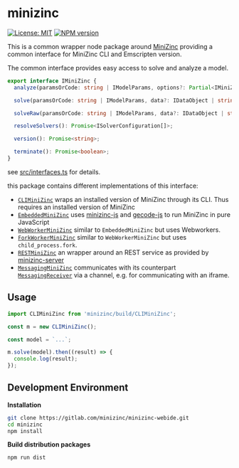 minizinc
============
[![License: MIT][mit-image]][mit-url] [![NPM version][npm-image]][npm-url]

This is a common wrapper node package around [MiniZinc](https://www.minizinc.org) providing a common interface for MiniZinc CLI and Emscripten version. 

The common interface provides easy access to solve and analyze a model. 

```ts
export interface IMiniZinc {
  analyze(paramsOrCode: string | IModelParams, options?: Partial<IMiniZincOptions>): Promise<IModelMetaData>;

  solve(paramsOrCode: string | IModelParams, data?: IDataObject | string, options?: Partial<IMiniZincSolveOptions>): Promise<IResult>;

  solveRaw(paramsOrCode: string | IModelParams, data?: IDataObject | string, options?: Partial<IMiniZincSolveRawOptions>): Promise<string>;

  resolveSolvers(): Promise<ISolverConfiguration[]>;

  version(): Promise<string>;

  terminate(): Promise<boolean>;
}
```

see [src/interfaces.ts](https://gitlab.com/minizinc/minizinc-webide/blob/master/packages/minizinc/src/interfaces.ts) for details. 

this package contains different implementations of this interface:

 * [`CLIMiniZinc`](https://gitlab.com/minizinc/minizinc-webide/blob/master/packages/minizinc/src/CLIMinizinc.ts) wraps an installed version of MiniZinc through its CLI. Thus requires an installed version of MiniZinc
 * [`EmbeddedMiniZinc`](https://gitlab.com/minizinc/minizinc-webide/blob/master/packages/minizinc/src/EmbeddedMiniZinc.ts) uses [minizinc-js](https://gitlab.com/minizinc/minizinc-js) and [gecode-js](https://gitlab.com/minizinc/gecode-js) to run MiniZinc in pure JavaScript
 * [`WebWorkerMiniZinc`](https://gitlab.com/minizinc/minizinc-webide/blob/master/packages/minizinc/src/WebWorkerMiniZinc.ts) similar to `EmbeddedMiniZinc` but uses Webworkers.
 * [`ForkWorkerMiniZinc`](https://gitlab.com/minizinc/minizinc-webide/blob/master/packages/minizinc/src/ForkWorkerMiniZinc.ts) similar to `WebWorkerMiniZinc` but uses `child_process.fork`.
 * [`RESTMiniZinc`](https://gitlab.com/minizinc/minizinc-webide/blob/master/packages/minizinc/src/RESTMiniZinc.ts) an wrapper around an REST service as provided by [minizinc-server](https://gitlab.com/minizinc/minizinc-webide/blob/master/packages/minizinc-server/README.md)
 * [`MessagingMiniZinc`](https://gitlab.com/minizinc/minizinc-webide/blob/master/packages/minizinc/src/MessagingMiniZinc.ts) communicates with its counterpart [`MessagingReceiver`](https://gitlab.com/minizinc/minizinc-webide/blob/master/packages/minizinc/src/MessagingReceiver.ts) via a channel, e.g. for communicating with an iframe.

Usage
-----

```ts
import CLIMiniZinc from 'minizinc/build/CLIMiniZinc';

const m = new CLIMiniZinc();

const model = `...`;

m.solve(model).then((result) => {
  console.log(result);
});
```


Development Environment
-----------------------

**Installation**

```bash
git clone https://gitlab.com/minizinc/minizinc-webide.git
cd minizinc
npm install
```

**Build distribution packages**

```bash
npm run dist
```

[mit-image]: https://img.shields.io/badge/License-MIT-yellow.svg
[mit-url]: https://opensource.org/licenses/MIT
[npm-image]: https://badge.fury.io/js/minizinc.svg
[npm-url]: https://npmjs.org/package/minizinc
